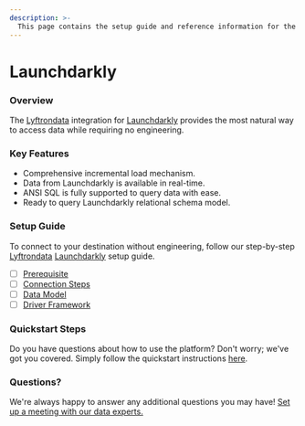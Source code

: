 ```yaml
---
description: >-
  This page contains the setup guide and reference information for the Launchdarkly source connector.
---
```


# Launchdarkly

### Overview

The [Lyftrondata](https://www.lyftrondata.com/) integration for [Launchdarkly](https://www.lyftrondata.com/integration/sales-analytics/launch-darkly/) provides the most natural way to access data while requiring no engineering.

### Key Features

* Comprehensive incremental load mechanism.
* Data from Launchdarkly is available in real-time.&#x20;
* ANSI SQL is fully supported to query data with ease.
* Ready to query Launchdarkly relational schema model.

### Setup Guide

To connect to your destination without engineering, follow our step-by-step [Lyftrondata](https://www.lyftrondata.com/)  [Launchdarkly](https://www.lyftrondata.com/integration/sales-analytics/launch-darkly/) setup guide.

* [ ] [Prerequisite](prerequisite.md)
* [ ] [Connection Steps](connection-steps.md)
* [ ] [Data Model](data-model/erd.md)
* [ ] [Driver Framework](driver-framework/)

### Quickstart Steps

Do you have questions about how to use the platform? Don't worry; we've got you covered. Simply follow the quickstart instructions [here](../README.md).

### Questions? <a href="#questions" id="questions"></a>

We're always happy to answer any additional questions you may have! [Set up a meeting with our data experts.](https://www.lyftrondata.com/book-a-meeting/)

